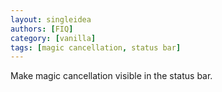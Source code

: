 ```yaml
---
layout: singleidea
authors: [FIQ]
category: [vanilla]
tags: [magic cancellation, status bar]
---
```

Make magic cancellation visible in the status bar.
